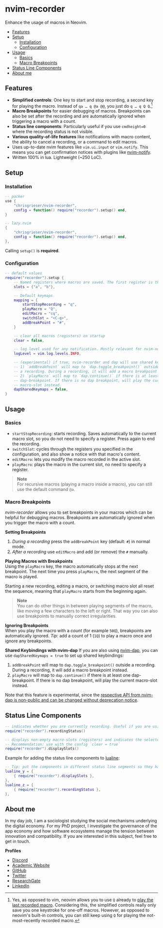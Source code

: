 # nvim-recorder

Enhance the usage of macros in Neovim.

<!--toc:start-->
- [Features](#features)
- [Setup](#setup)
	- [Installation](#installation)
	- [Configuration](#configuration)
- [Usage](#usage)
	- [Basics](#basics)
	- [Macro Breakpoints](#macro-breakpoints)
- [Status Line Components](#status-line-components)
- [About me](#about-me)
<!--toc:end-->

## Features
- __Simplified controls__: One key to start and stop recording, a second key for playing the macro. Instead of `qa … q @a @@`, you just do `q … q Q Q`.[^1]
- __Macro Breakpoints__ for easier debugging of macros. Breakpoints can also be set after the recording and are automatically ignored when triggering a macro with a count.
- __Status line components__: Particularly useful if you use `cmdheight=0` where the recording status is not visible.
- __Various quality-of-life features__ like notifications with macro content, the ability to cancel a recording, or a command to edit macros.
- Uses up-to-date nvim features like `vim.ui.input` or `vim.notify`. This means you can get confirmation notices with plugins like [nvim-notify](https://github.com/rcarriga/nvim-notify).
- Written 100% in lua. Lightweight (~250 LoC).

## Setup

### Installation

```lua
-- packer
use {
	"chrisgrieser/nvim-recorder",
	config = function() require("recorder").setup() end,
}

-- lazy.nvim
{
	"chrisgrieser/nvim-recorder",
	config = function() require("recorder").setup() end,
},
```

Calling `setup()` is __required__.

### Configuration

```lua
-- default values
require("recorder").setup {
	-- Named registers where macros are saved. The first register is the default register/macro-slot used after startup. (Remember that vim saves macros in registers.)
	slots = {"a", "b"},

	-- Default keymaps
	mapping = {
		startStopRecording = "q",
		playMacro = "Q",
		editMacro = "cq",
		switchSlot = "<C-q>",
		addBreakPoint = "#",
	}

	-- clear all macros (registers) on startup
	clear = false,

	-- log level used for any notification. Mostly relevant for nvim-notify. (Note that by default, nvim-notify only shows levels 2 and higher.)
	logLevel = vim.log.levels.INFO,

	-- (experimental) if true, nvim-recorder and dap will use shared keymaps:
	-- 1) `addBreakPoint` will map to `dap.toggle_breakpoint()` outside
	-- a recording. During a recording, it will add a macro breakpoint instead.
	-- 2) `playMacro` will map to `dap.continue()` if there is at least one
	-- dap-breakpoint. If there is no dap breakpoint, will play the current
	-- macro-slot instead.
	dapSharedKeymaps = false,
}
```

## Usage

### Basics
- `startStopRecording`: starts recording. Saves automatically to the current macro slot, so you do not need to specify a register. Press again to end the recording.
- `switchSlot`: cycles through the registers you specified in the configuration, and also show a notice with that macro's content.
- `editMacro`: lets you modify the macro recorded in the active slot.
- `playMacro`: plays the macro in the current slot, no need to specify a register.

> __Note__  
> For recursive macros (playing a macro inside a macro), you can still use the default command `@a`.

### Macro Breakpoints
*nvim-recorder* allows you to set breakpoints in your macros which can be helpful for debugging macros. Breakpoints are automatically ignored when you trigger the macro with a count.

__Setting Breakpoints__  
1. *During a recording* press the `addBreakPoint` key (default: `#`) in normal mode. 
2. *After a recording* use `editMacro` and add (or remove) the `#` manually.

__Playing Macros with Breakpoints__  
Using the `playMacro` key, the macro automatically stops at the next breakpoint. The next time you press `playMacro`, the next segment of the macro is played. 

Starting a new recording, editing a macro, or switching macro slot all reset the sequence, meaning that `playMacro` starts from the beginning again.

> __Note__  
> You can do other things in between playing segments of the macro, like moving a few characters to the left or right. That way you can also use breakpoints to manually correct irregularities.

__Ignoring Breakpoints__  
When you play the macro with a *count* (for example `50Q`), breakpoints are automatically ignored. *Tip*: add a count of 1 (`1Q`) to play a macro once and ignore any breakpoints.

__Shared Keybindings with nvim-dap__
If you are also using [nvim-dap](https://github.com/mfussenegger/nvim-dap), you can use `dapSharedKeymaps = true` to set up shared keybindings:
1. `addBreakPoint` will map to `dap.toggle_breakpoint()` outside
a recording. During a recording, it will add a macro breakpoint instead.
2. `playMacro` will map to `dap.continue()` if there is at least one
dap-breakpoint. If there is no dap breakpoint, will play the current
macro-slot instead.

Note that this feature is experimental, since the [respective API from nvim-dap is non-public and can be changed without deprecation notice](https://github.com/mfussenegger/nvim-dap/discussions/810#discussioncomment-4623606).

## Status Line Components

```lua
-- indicates whether you are currently recording. Useful if you are using `cmdheight=0`, where recording-status is not visible.
require("recorder").recordingStatus()

-- displays non-empty macro-slots (registers) and indicates the selected ones. Only displayed when *not* recording. Slots with breakpoints get an extra `#`.
-- Recommendation: use with the config `clear = true`
require("recorder").displaySlots()
```

Example for adding the status line components to [lualine](https://github.com/nvim-lualine/lualine.nvim):

```lua
-- Tip: put the components in different status line segments so they have different color, making the recording status more distinguishable
lualine_y = {
	{ require("recorder").displaySlots },
},
lualine_z = {
	{ require("recorder").recordingStatus },
},
```

<!-- vale Google.FirstPerson = NO -->
## About me
In my day job, I am a sociologist studying the social mechanisms underlying the digital economy. For my PhD project, I investigate the governance of the app economy and how software ecosystems manage the tension between innovation and compatibility. If you are interested in this subject, feel free to get in touch.

__Profiles__
- [Discord](https://discordapp.com/users/462774483044794368/)
- [Academic Website](https://chris-grieser.de/)
- [GitHub](https://github.com/chrisgrieser/)
- [Twitter](https://twitter.com/pseudo_meta)
- [ResearchGate](https://www.researchgate.net/profile/Christopher-Grieser)
- [LinkedIn](https://www.linkedin.com/in/christopher-grieser-ba693b17a/)

[^1]: Yes, as opposed to vim, neovim allows you to use `Q` already to [play the last recorded macro](https://neovim.io/doc/user/repeat.html#Q). Considering this, the simplified controls really only save you one keystroke for one-off macros. However, as opposed to neovim's built-in controls, you can still keep using `Q` for playing the not-most-recently recorded macro.
